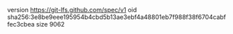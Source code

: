 version https://git-lfs.github.com/spec/v1
oid sha256:3e8be9eee195954b4cbd5b13ae3ebf4a48801eb7f988f38f6704cabffec3cbea
size 9062
